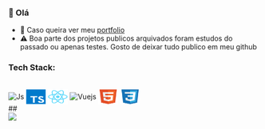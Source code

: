 ### 👋 Olá 
- 💯 Caso queira ver meu <a href="https://gustavowillian.netlify.app/">portfolio</a>
- ⚠️ Boa parte dos projetos publicos arquivados foram estudos do passado ou apenas testes. Gosto de deixar tudo publico em meu github

### Tech Stack:
<div style="display: inline_block"><br>
  <img align="center" alt="Js" height="30" width="40" src="https://cdn.jsdelivr.net/gh/devicons/devicon/icons/javascript/javascript-original.svg" />
  <img align="center" alt="Ts" height="30" width="40" src="https://raw.githubusercontent.com/devicons/devicon/master/icons/typescript/typescript-plain.svg">
  <img align="center" alt="React" height="30" width="40" src="https://raw.githubusercontent.com/devicons/devicon/master/icons/react/react-original.svg">
  <img align="center" alt="Vuejs" height="30" width="40" src="https://cdn.jsdelivr.net/gh/devicons/devicon/icons/vuejs/vuejs-original.svg" />       
  <img align="center" alt="HTML" height="30" width="40" src="https://raw.githubusercontent.com/devicons/devicon/master/icons/html5/html5-original.svg">
  <img align="center" alt="CSS" height="30" width="40" src="https://raw.githubusercontent.com/devicons/devicon/master/icons/css3/css3-original.svg">  
</div>
 ##
 
<div> 
  <a href="https://www.linkedin.com/in/gustavo-willian-1595072a2/" target="_blank"><img src="https://img.shields.io/badge/-LinkedIn-%230077B5?style=for-the-badge&logo=linkedin&logoColor=white" target="_blank"></a>   
</div>
